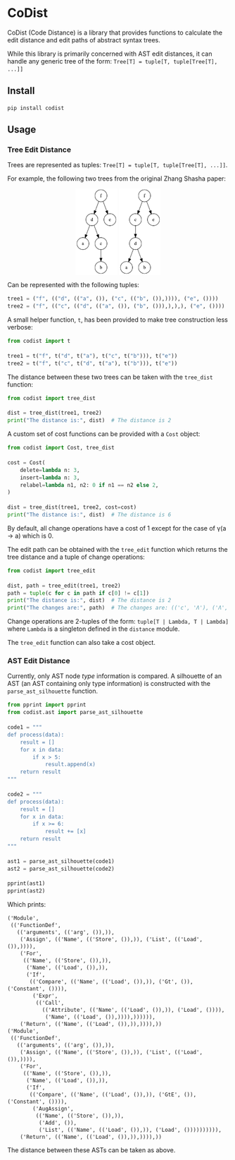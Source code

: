 # CoDist

CoDist (Code Distance) is a library that provides functions to calculate the
edit distance and edit paths of abstract syntax trees.

While this library is primarily concerned with AST edit distances, it can handle
any generic tree of the form: `Tree[T] = tuple[T, tuple[Tree[T], ...]]`

## Install

```
pip install codist
```

## Usage

### Tree Edit Distance

Trees are represented as tuples: `Tree[T] = tuple[T, tuple[Tree[T], ...]]`.

For example, the following two trees from the original Zhang Shasha paper:

<div style="display: flex; gap: 0.5ch; justify-content: center;">
<img src="assets/graph_1.png" style="max-width: 47%; height: 14em;"/>
<img src="assets/graph_2.png" style="max-width: 47%; height: 14em;"/>
</div>

Can be represented with the following tuples:

```python
tree1 = ("f", (("d", (("a", ()), ("c", (("b", ()),)))), ("e", ())))
tree2 = ("f", (("c", (("d", (("a", ()), ("b", ())),),),), ("e", ())))
```

A small helper function, `t`, has been provided to make tree construction less
verbose:

```python
from codist import t

tree1 = t("f", t("d", t("a"), t("c", t("b"))), t("e"))
tree2 = t("f", t("c", t("d", t("a"), t("b"))), t("e"))
```

The distance between these two trees can be taken with the `tree_dist` function:

```python
from codist import tree_dist

dist = tree_dist(tree1, tree2)
print("The distance is:", dist)  # The distance is 2
```

A custom set of cost functions can be provided with a `Cost` object:

```python
from codist import Cost, tree_dist

cost = Cost(
    delete=lambda n: 3,
    insert=lambda n: 3,
    relabel=lambda n1, n2: 0 if n1 == n2 else 2,
)

dist = tree_dist(tree1, tree2, cost=cost)
print("The distance is:", dist)  # The distance is 6
```

By default, all change operations have a cost of 1 except for the case of
γ(a -> a) which is 0.

The edit path can be obtained with the `tree_edit` function which returns the
tree distance and a tuple of change operations:

```python
from codist import tree_edit

dist, path = tree_edit(tree1, tree2)
path = tuple(c for c in path if c[0] != c[1])
print("The distance is:", dist)  # The distance is 2
print("The changes are:", path)  # The changes are: (('c', 'Λ'), ('Λ', 'c'))
```

Change operations are 2-tuples of the form: `tuple[T | Lambda, T | Lambda]`
where `Lambda` is a singleton defined in the `distance` module.

The `tree_edit` function can also take a cost object.

### AST Edit Distance

Currently, only AST node _type_ information is compared. A silhouette of an AST
(an AST containing only type information) is constructed with
the `parse_ast_silhouette` function.

```python
from pprint import pprint
from codist.ast import parse_ast_silhouette

code1 = """
def process(data):
    result = []
    for x in data:
        if x > 5:
            result.append(x)
    return result
"""

code2 = """
def process(data):
    result = []
    for x in data:
        if x >= 6:
            result += [x]
    return result
"""

ast1 = parse_ast_silhouette(code1)
ast2 = parse_ast_silhouette(code2)

pprint(ast1)
pprint(ast2)
```

Which prints:

```
('Module',
 (('FunctionDef',
   (('arguments', (('arg', ()),)),
    ('Assign', (('Name', (('Store', ()),)), ('List', (('Load', ()),)))),
    ('For',
     (('Name', (('Store', ()),)),
      ('Name', (('Load', ()),)),
      ('If',
       (('Compare', (('Name', (('Load', ()),)), ('Gt', ()), ('Constant', ()))),
        ('Expr',
         (('Call',
           (('Attribute', (('Name', (('Load', ()),)), ('Load', ()))),
            ('Name', (('Load', ()),)))),)))))),
    ('Return', (('Name', (('Load', ()),)),)))),))
('Module',
 (('FunctionDef',
   (('arguments', (('arg', ()),)),
    ('Assign', (('Name', (('Store', ()),)), ('List', (('Load', ()),)))),
    ('For',
     (('Name', (('Store', ()),)),
      ('Name', (('Load', ()),)),
      ('If',
       (('Compare', (('Name', (('Load', ()),)), ('GtE', ()), ('Constant', ()))),
        ('AugAssign',
         (('Name', (('Store', ()),)),
          ('Add', ()),
          ('List', (('Name', (('Load', ()),)), ('Load', ()))))))))),
    ('Return', (('Name', (('Load', ()),)),)))),))
```

The distance between these ASTs can be taken as above.
